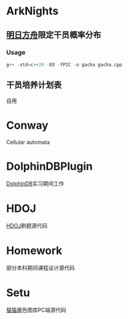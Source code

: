 # ArkNights

## [明日方舟](https://ak.hypergryph.com/)限定干员概率分布

### Usage

```C++
g++ -std=c++20 -O3 -fPIC -o gacha gacha.cpp
```

## 干员培养计划表

自用

# Conway

Cellular automata

# DolphinDBPlugin

[DolphinDB](http://dolphindb.com)实习期间工作

# HDOJ

[HDOJ](https://acm.hdu.edu.cn/)刷题源代码

# Homework

部分本科期间课程设计源代码

# Setu

[猫猫酱](https://github.com/qzlzdy/Neko-Chan)色图库PC端源代码
